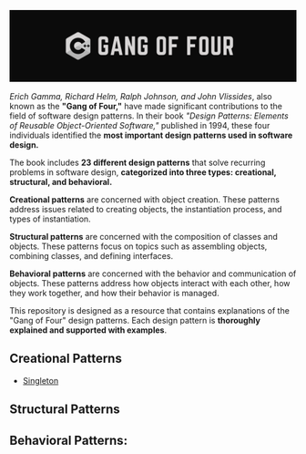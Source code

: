 ![Logo](https://raw.githubusercontent.com/Empera0/Gang-of-Four/master/img/gangoffour.png?token=GHSAT0AAAAAACBELIFX6HEE4KWFSZ3PPCSCZCLJ6DQ)

*Erich Gamma, Richard Helm, Ralph Johnson, and John Vlissides*, also known as the **"Gang of Four,"** have made significant contributions to the field of software design patterns. In their book *"Design Patterns: Elements of Reusable Object-Oriented Software,"* published in 1994, these four individuals identified the **most important design patterns used in software design.**

The book includes **23 different design patterns** that solve recurring problems in software design, **categorized into three types: creational, structural, and behavioral.**

**Creational patterns** are concerned with object creation. These patterns address issues related to creating objects, the instantiation process, and types of instantiation.

**Structural patterns** are concerned with the composition of classes and objects. These patterns focus on topics such as assembling objects, combining classes, and defining interfaces.

**Behavioral patterns** are concerned with the behavior and communication of objects. These patterns address how objects interact with each other, how they work together, and how their behavior is managed.

This repository is designed as a resource that contains explanations of the "Gang of Four" design patterns. Each design pattern is **thoroughly explained and supported with examples**.


## Creational Patterns

 - [Singleton](https://raw.githubusercontent.com/Empera0/Gang-of-Four/master/img/gangoffour.png?token=GHSAT0AAAAAACBELIFW3GI5LSLHXKPS7CYUZCLLMCQ)
## Structural Patterns
## Behavioral Patterns:

